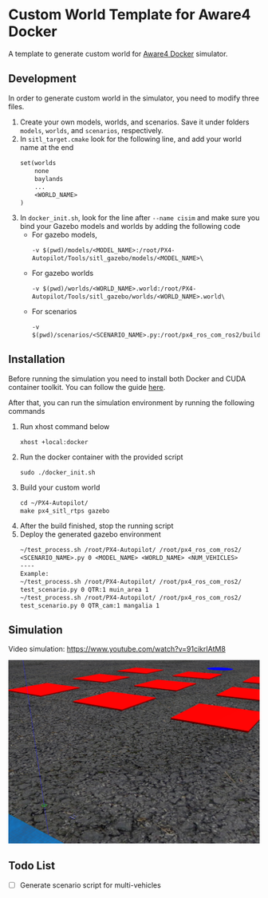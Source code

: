 # Custom World Template for Aware4 Docker

A template to generate custom world for [Aware4 Docker](https://hub.docker.com/r/aware4docker/qtr-px4-ros2-docker-foxy) simulator.

## Development

In order to generate custom world in the simulator, you need to modify three files.

1. Create your own models, worlds, and scenarios. Save it under folders `models`, `worlds`, and `scenarios`, respectively.
2. In `sitl_target.cmake` look for the following line, and add your world name at the end
    ```
    set(worlds
        none
        baylands
        ...
        <WORLD_NAME>
    )
    ```
3. In `docker_init.sh`, look for the line after `--name cisim` and make sure you bind your Gazebo models and worlds by adding the following code
    - For gazebo models,
        ```
        -v $(pwd)/models/<MODEL_NAME>:/root/PX4-Autopilot/Tools/sitl_gazebo/models/<MODEL_NAME>\
        ```
    - For gazebo worlds
        ```
        -v $(pwd)/worlds/<WORLD_NAME>.world:/root/PX4-Autopilot/Tools/sitl_gazebo/worlds/<WORLD_NAME>.world\
        ```
    - For scenarios
        ```
        -v $(pwd)/scenarios/<SCENARIO_NAME>.py:/root/px4_ros_com_ros2/build/rtps_command/build/lib/rtps_command/<SCENARIO_NAME>.py\
        ```

## Installation

Before running the simulation you need to install both Docker and CUDA container toolkit. You can follow the guide [here](https://docs.nvidia.com/datacenter/cloud-native/container-toolkit/install-guide.html).

After that, you can run the simulation environment by running the following commands
1. Run xhost command below
    ```
    xhost +local:docker
    ```
2. Run the docker container with the provided script
    ```
    sudo ./docker_init.sh
    ```
3. Build your custom world
    ```
    cd ~/PX4-Autopilot/
    make px4_sitl_rtps gazebo
    ```
4. After the build finished, stop the running script
5. Deploy the generated gazebo environment
    ```
    ~/test_process.sh /root/PX4-Autopilot/ /root/px4_ros_com_ros2/ <SCENARIO_NAME>.py 0 <MODEL_NAME> <WORLD_NAME> <NUM_VEHICLES>
    ----
    Example:
    ~/test_process.sh /root/PX4-Autopilot/ /root/px4_ros_com_ros2/ test_scenario.py 0 QTR:1 muin_area 1
    ~/test_process.sh /root/PX4-Autopilot/ /root/px4_ros_com_ros2/ test_scenario.py 0 QTR_cam:1 mangalia 1
    ```



## Simulation

Video simulation: https://www.youtube.com/watch?v=91cikrIAtM8

![Environment](screenshot.png "Environment")

## Todo List

- [ ] Generate scenario script for multi-vehicles